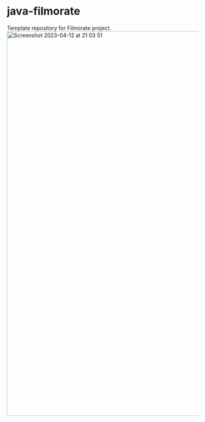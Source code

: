 # java-filmorate
Template repository for Filmorate project.
<img width="1012" alt="Screenshot 2023-04-12 at 21 03 51" src="https://user-images.githubusercontent.com/60816736/231555209-f913ee89-c5bb-4e83-8233-9633f7646278.png">
